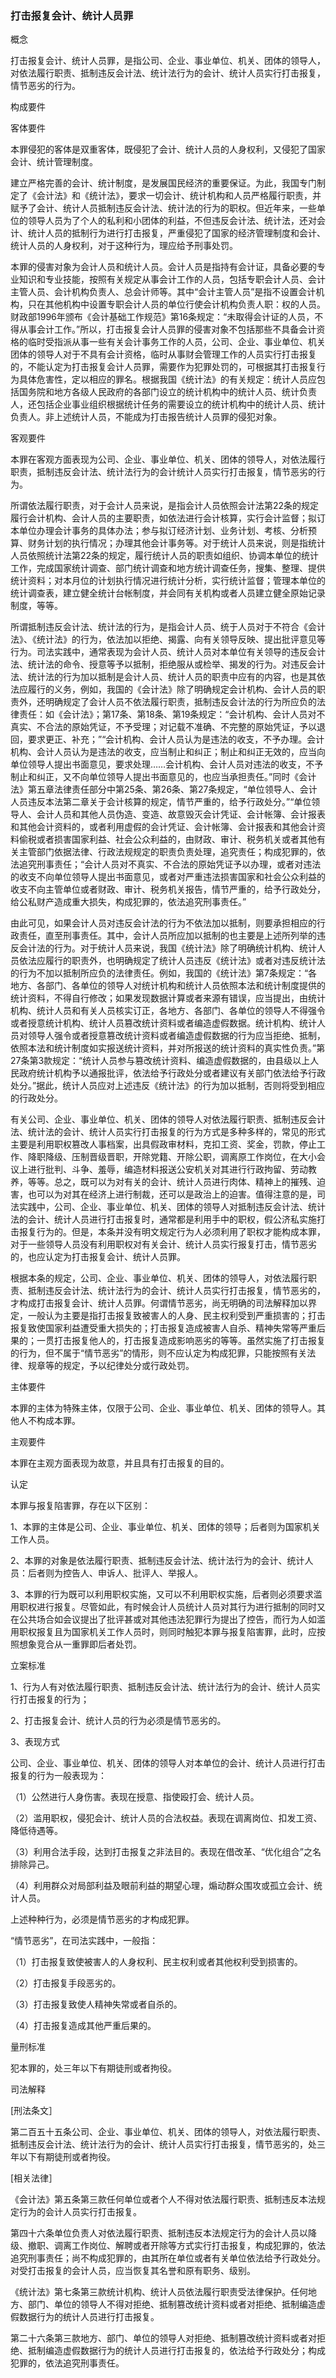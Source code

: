 ### 打击报复会计、统计人员罪
 概念 

打击报复会计、统计人员罪，是指公司、企业、事业单位、机关、团体的领导人，对依法履行职责、抵制违反会计法、统计法行为的会计、统计人员实行打击报复，情节恶劣的行为。

 构成要件 

客体要件

本罪侵犯的客体是双重客体，既侵犯了会计、统计人员的人身权利，又侵犯了国家会计、统计管理制度。

建立严格完善的会计、统计制度，是发展国民经济的重要保证。为此，我国专门制定了《会计法》和《统计法》，要求一切会计、统计机构和人员严格履行职责，并赋予了会计、统计人员抵制违反会计法、统计法的行为的职权。但近年来，一些单位的领导人员为了个人的私利和小团体的利益，不但违反会计法、统计法，还对会计、统计人员的抵制行为进行打击报复，严重侵犯了国家的经济管理制度和会计、统计人员的人身权利，对于这种行为，理应给予刑事处罚。

本罪的侵害对象为会计人员和统计人员。会计人员是指持有会计证，具备必要的专业知识和专业技能，按照有关规定从事会计工作的人员，包括专职会计人员、会计主管人员、会计机构负责人、总会计师等。其中“会计主管人员”是指不设置会计机构，只在其他机构中设置专职会计人员的单位行使会计机构负责人职：权的人员。财政部1996年颁布《会计基础工作规范》第16条规定：“未取得会计证的人员，不得从事会计工作。”所以，打击报复会计人员罪的侵害对象不包括那些不具备会计资格的临时受指派从事一些有关会计事务工作的人员，公司、企业、事业单位、机关团体的领导人对于不具有会计资格，临时从事财会管理工作的人员实行打击报复的，不能认定为打击报复会计人员罪，需要作为犯罪处罚的，可根据其打击报复行为具体危害性，定以相应的罪名。根据我国《统计法》的有关规定：统计人员应包括国务院和地方各级人民政府的各部门设立的统计机构中的统计人员、统计负责人，还包括企业事业组织根据统计任务的需要设立的统计机构中的统计人员、统计负责人。非上述统计人员，不能成为打击报告统计人员罪的侵犯对象。

客观要件

本罪在客观方面表现为公司、企业、事业单位、机关、团体的领导人，对依法履行职责，抵制违反会计法、统计法行为的会计统计人员实行打击报复，情节恶劣的行为。

所谓依法履行职责，对于会计人员来说，是指会计人员依照会计法第22条的规定履行会计机构、会计人员的主要职责，如依法进行会计核算，实行会计监督；拟订本单位办理会计事务的具体办法；参与拟订经济计划、业务计划、考核、分析预算、财务计划的执行情况；办理其他会计事务等。对于统计人员来说，则是指统计人员依照统计法第22条的规定，履行统计人员的职责如组织、协调本单位的统计工作，完成国家统计调查、部门统计调查和地方统计调查任务，搜集、整理、提供统计资料；对本月位的计划执行情况进行统计分析，实行统计监督；管理本单位的统计调查表，建立健全统计台帐制度，并会同有关机构或者人员建立健全原始记录制度，等等。

所谓抵制违反会计法、统计法的行为，是指会计人员、统于人员对于不符合《会计法》、《统计法》的行为，依法加以拒绝、揭露、向有关领导反映、提出批评意见等行为。司法实践中，通常表现为会计人员、统计人员对本单位有关领导的违反会计法、统计法的命令、授意等予以抵制，拒绝服从或检举、揭发的行为。对违反会计法、统计法的行为加以抵制是会计人员、统计人员的职责中应有的内容，也是其依法应履行的义务，例如，我国的《会计法》除了明确规定会计机构、会计人员的职责外，还明确规定了会计人员不依法履行职责，抵制违反会计法的行为所应负的法律责任：如《会计法》；第17条、第18条、第19条规定：“会计机构、会计人员对不真实、不合法的原始凭证，不予受理；对记载不准确、不完整的原始凭证，予以退回，要求更正、补充；”“会计机构、会计人员认为是违法的收支，不予办理。会计机构、会计人员认为是违法的收支，应当制止和纠正；制止和纠正无效的，应当向单位领导人提出书面意见，要求处理……会计机构、会计人员对违法的收支，不予制止和纠正，又不向单位领导人提出书面意见的，也应当承担责任。”同时《会计法》第五章法律责任部分中第25条、第26条、第27条规定，“单位领导人、会计人员违反本法第二章关于会计核算的规定，情节严重的，给予行政处分。”“单位领导人、会计人员和其他人员伪造、变造、故意毁灭会计凭证、会计帐簿、会计报表和其他会计资料的，或者利用虚假的会计凭证、会计帐簿、会计报表和其他会计资料偷税或者损害国家利益、社会公众利益的，由财政、审计、税务机关或者其他有关主管部门依据法律、行政法规规定的职责负责处理，追究责任；构成犯罪的，依法追究刑事责任；“会计人员对不真实、不合法的原始凭证予以办理，或者对违法的收支不向单位领导人提出书面意见，或者对严重违法损害国家和社会公众利益的收支不向主管单位或者财政、审计、税务机关报告，情节严重的，给予行政处分，给公私财产造成重大损失，构成犯罪的，依法追究刑事责任。”

由此可见，如果会计人员对违反会计法的行为不依法加以抵制，则要承担相应的行政责任，直至刑事责任。其中，会计人员所应加以抵制的也主要是上述所列举的违反会计法的行为。对于统计人员来说，我国《统计法》除了明确统计机构、统计人员依法应履行的职责外，也明确规定了统计人员违反《统计法》或者对违反统计法的行为不加以抵制所应负的法律责任。例如，我国的《统计法》第7条规定：“各地方、各部门、各单位的领导人对统计机构和统计人员依照本法和统计制度提供的统计资料，不得自行修改；如果发现数据计算或者来源有错误，应当提出，由统计机构、统计人员和有关人员核实订正，各地方、各部门、各单位的领导人不得强令或者授意统计机构、统计人员篡改统计资料或者编造虚假数据。统计机构、统计人员对领导人强令或者授意篡改统计资料或者编造虚假数据的行为应当拒绝、抵制，依照本法和统计制度如实报送统计资料，并对所报送的统计资料的真实性负责。”第27条第3款规定：“统计人员参与篡改统计资料、编造虚假数据的，由县级以上人民政府统计机构予以通报批评，依法给予行政处分或者建议有关部门依法给予行政处分。”据此，统计人员应对上述违反《统计法》的行为加以抵制，否则将受到相应的行政处分。

有关公司、企业、事业单位、机关、团体的领导人对依法履行职责、抵制违反会计法、统计法的会计、统计人员实行打击报复的行为方式是多种多样的，常见的形式主要是利用职权篡改人事档案，出具假政审材料，克扣工资、奖金，罚款，停止工作、降职降级、压制晋级晋职，开除党籍、开除公职，调离原工作岗位，在大小会议上进行批判、斗争、羞辱，编造材料报送公安机关对其进行行政拘留、劳动教养，等等。总之，既可以为对有关的会计、统计人员进行肉体、精神上的摧残、迫害，也可以为对其在经济上进行制裁，还可以是政治上的迫害。值得注意的是，司法实践中，公司、企业、事业单位、机关、团体的领导人对抵制违反会计法、统计法的会计、统计人员进行打击报复时，通常都是利用手中的职权，假公济私实施打击报复行为的。但是，本条并没有明文规定行为人必须利用了职权才能构成本罪，对于一些领导人员没有利用职权对有关会计、统计人员实行报复打击，情节恶劣的，也应认定为打击报复会计、统计人员罪。

根据本条的规定，公司、企业、事业单位、机关、团体的领导人，对依法履行职责、抵制违反会计法、统计法行为的会计、统计人员实行打击报复，情节恶劣的，才构成打击报复会计、统计人员罪。何谓情节恶劣，尚无明确的司法解释加以界定，一般认为主要是指打击报复致被害人的人身、民主权利受到严重损害的；打击报复致使国家利益遭受重大损失的；打击报复造成被害人自杀、精神失常等严重后果的；一贯打击报复他人的，打击报复造成影响恶劣的等等。虽然实施了打击报复的行为，但不属于“情节恶劣”的情形，则不应认定为构成犯罪，只能按照有关法律、规章等的规定，予以纪律处分或行政处罚。

主体要件

本罪的主体为特殊主体，仅限于公司、企业、事业单位、机关、团体的领导人。其他人不构成本罪。

主观要件

本罪在主观方面表现为故意，并且具有打击报复的目的。

 认定 

本罪与报复陷害罪，存在以下区别：

1、本罪的主体是公司、企业、事业单位、机关、团体的领导；后者则为国家机关工作人员。

2、本罪的对象是依法履行职责、抵制违反会计法、统计法行为的会计、统计人员：后者则为控告人、申诉人、批评人、举报人。

3、本罪的行为既可以利用职权实施，又可以不利用职权实施，后者则必须要求滥用职权进行报复。尽管如此，有时候会计人员统计人员对其行为进行抵制的同时又在公共场合如会议提出了批评甚或对其他违法犯罪行为提出了控告，而行为人如滥用职权报复且为国家机关工作人员时，则同时触犯本罪与报复陷害罪，此时，应按照想象竞合从一重罪即后者处罚。

 立案标准 

1、行为人有对依法履行职责、抵制违反会计法、统计法行为的会计、统计人员实行打击报复的行为；

2、打击报复会计、统计人员的行为必须是情节恶劣的。

3、表现方式

公司、企业、事业单位、机关、团体的领导人对本单位的会计、统计人员进行打击报复的行为一般表现为：

（1）公然进行人身伤害。表现在授意、指使殴打会、统计人员。

（2）滥用职权，侵犯会计、统计人员的合法权益。表现在调离岗位、扣发工资、降低待遇等。

（3）利用合法手段，达到打击报复之非法目的。表现在借改革、“优化组合”之名排除异己。

（4）利用群众对局部利益及眼前利益的期望心理，煽动群众围攻或孤立会计、统计人员。

上述种种行为，必须是情节恶劣的才构成犯罪。

“情节恶劣”，在司法实践中，一般指：

（1）打击报复致使被害人的人身权利、民主权利或者其他权利受到损害的。

（2）打击报复手段恶劣的。

（3）打击报复致使人精神失常或者自杀的。

（4）打击报复造成其他严重后果的。

 量刑标准 

犯本罪的，处三年以下有期徒刑或者拘役。

 司法解释 

[刑法条文］

第二百五十五条公司、企业、事业单位、机关、团体的领导人，对依法履行职责、抵制违反会计法、统计法行为的会计、统计人员实行打击报复，情节恶劣的，处三年以下有期徒刑或者拘役。

 [相关法律］ 

《会计法》第五条第三款任何单位或者个人不得对依法履行职责、抵制违反本法规定行为的会计人员实行打击报复。

第四十六条单位负责人对依法履行职责、抵制违反本法规定行为的会计人员以降级、撤职、调离工作岗位、解聘或者开除等方式实行打击报复，构成犯罪的，依法追究刑事责任；尚不构成犯罪的，由其所在单位或者有关单位依法给予行政处分。对受打击报复的会计人员，应当恢复其名誉和原有职务、级别。

《统计法》第七条第三款统计机构、统计人员依法履行职责受法律保护。任何地方、部门、单位的领导人不得对拒绝、抵制篡改统计资料或者对拒绝、抵制编造虚假数据行为的统计人员进行打击报复。

第二十六条第三款地方、部门、单位的领导人对拒绝、抵制篡改统计资料或者对拒绝、抵制编造虚假数据行为的统计人员进行打击报复的，依法给予行政处分；构成犯罪的，依法追究刑事责任。